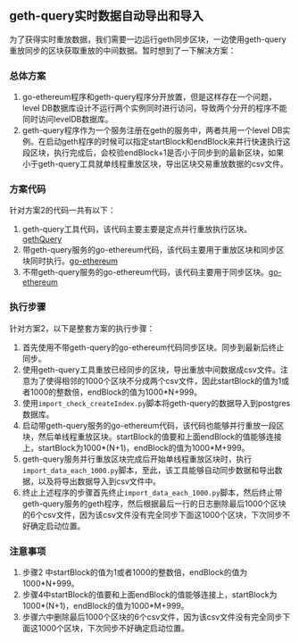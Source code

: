 ## geth-query实时数据自动导出和导入

为了获得实时重放数据，我们需要一边运行geth同步区块，一边使用geth-query重放同步的区块获取重放的中间数据。暂时想到了一下解决方案：

### 总体方案

1. go-ethereum程序和geth-query程序分开放置，但是这样存在一个问题，level DB数据库设计不运行两个实例同时进行访问，导致两个分开的程序不能同时访问levelDB数据库。
2. geth-query程序作为一个服务注册在geth的服务中，两者共用一个level DB实例。在启动geth程序的时候可以指定startBlock和endBlock来并行快速执行这段区块，执行完成后，会校验endBlock+1是否小于同步到的最新区块，如果小于geth-query工具就单线程重放区块，导出区块交易重放数据的csv文件。

### 方案代码

针对方案2的代码一共有以下：

1. geth-query工具代码，该代码主要主要是定点并行重放执行区块。[gethQuery](https://aciclo.net/zimin.chen/gethQuery)
2. 带geth-query服务的go-ethereum代码，该代码主要用于重放区块和同步区块同时执行。[go-ethereum](https://aciclo.net/zimin.chen/go-ethereum)
3. 不带geth-query服务的go-ethereum代码，该代码主要用于同步区块。[go-ethereum](https://github.com/ethereum/go-ethereum)

### 执行步骤

针对方案2，以下是整套方案的执行步骤：

1. 首先使用不带geth-query的go-ethereum代码同步区块。同步到最新后终止同步。
2. 使用geth-query工具重放已经同步的区块，导出重放中间数据成csv文件。注意为了使得相邻的1000个区块不分成两个csv文件，因此startBlock的值为1或者1000的整数倍，endBlock的值为1000*N+999。
3. 使用`import_check_createIndex.py`脚本将geth-query的数据导入到postgres数据库。
4. 启动带geth-query服务的go-ethereum代码，该代码也能够并行重放一段区块，然后单线程重放区块。startBlock的值要和上面endBlock的值能够连接上，startBlock为1000\*(N+1)，endBlock的值为1000*M+999。
5. geth-query服务并行重放区块完成后开始单线程重放区块时，执行`import_data_each_1000.py`脚本，至此，该工具能够自动同步数据和导出数据，以及将导出数据导入到csv文件中。
6. 终止上述程序的步骤首先终止`import_data_each_1000.py`脚本，然后终止带geth-query服务的geth程序，然后根据最后一行的日志删除最后1000个区块的6个csv文件，因为该csv文件没有完全同步下面这1000个区块，下次同步不好确定启动位置。

### 注意事项

1. 步骤2 中startBlock的值为1或者1000的整数倍，endBlock的值为1000*N+999。
2. 步骤4中startBlock的值要和上面endBlock的值能够连接上，startBlock为1000\*(N+1)，endBlock的值为1000*M+999。
3. 步骤六中删除最后1000个区块的6个csv文件，因为该csv文件没有完全同步下面这1000个区块，下次同步不好确定启动位置。